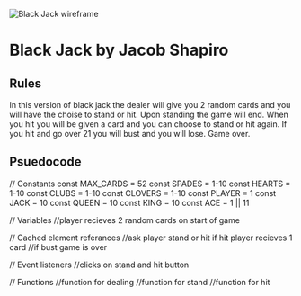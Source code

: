 ![Black Jack wireframe](https://i.imgur.com/w0UGaly.png)

# Black Jack by Jacob Shapiro

## Rules
In this version of black jack the dealer will give you 2 random cards and you will have the choise to stand or hit. Upon standing the game will end. When you hit you will be given a card and you can choose to stand or hit again. If you hit and go over 21 you will bust and you will lose. Game over.

## Psuedocode
// Constants
const MAX_CARDS = 52
const SPADES = 1-10
const HEARTS = 1-10
const CLUBS = 1-10
const CLOVERS = 1-10
const PLAYER = 1
const JACK = 10
const QUEEN = 10
const KING = 10
const ACE = 1 || 11


// Variables
//player recieves 2 random cards on start of game




// Cached element referances
//ask player stand or hit if hit player recieves 1 card
//if bust game is over





// Event listeners
//clicks on stand and hit button





// Functions
//function for dealing
//function for stand 
//function for hit